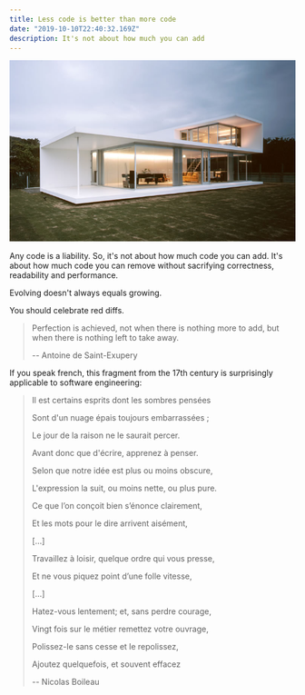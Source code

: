 ```yaml
---
title: Less code is better than more code
date: "2019-10-10T22:40:32.169Z"
description: It's not about how much you can add
---
```


![](./less-is-more.jpg "Less is more.")

Any code is a liability. So, it's not about how much code you can add. It's about how much code you can remove without sacrifying correctness, readability and performance.

Evolving doesn't always equals growing.

You should celebrate red diffs.

> Perfection is achieved, not when there is nothing more to add, but when there is nothing left to take away.
>
> -- Antoine de Saint-Exupery

If you speak french, this fragment from the 17th century is surprisingly applicable to software engineering:

> Il est certains esprits dont les sombres pensées
>
> Sont d'un nuage épais toujours embarrassées ;
>
> Le jour de la raison ne le saurait percer.
>
> Avant donc que d'écrire, apprenez à penser.
>
> Selon que notre idée est plus ou moins obscure,
>
> L'expression la suit, ou moins nette, ou plus pure.
>
> Ce que l’on conçoit bien s’énonce clairement,
>
> Et les mots pour le dire arrivent aisément,
>
> [...]
>
> Travaillez à loisir, quelque ordre qui vous presse,
>
> Et ne vous piquez point d’une folle vitesse,
>
> [...]
>
> Hatez-vous lentement; et, sans perdre courage,
>
> Vingt fois sur le métier remettez votre ouvrage,
>
> Polissez-le sans cesse et le repolissez,
>
> Ajoutez quelquefois, et souvent effacez
>
> -- Nicolas Boileau
